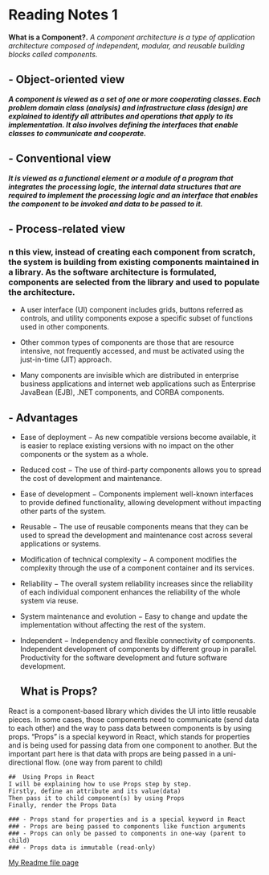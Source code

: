 # Reading Notes 1
  **What is a Component?.**
  *A component architecture is a type of application architecture composed of independent, modular, and reusable building blocks called components.*

  ## - Object-oriented view
  ***A component is viewed as a set of one or more cooperating classes. Each problem domain class (analysis) and infrastructure class (design) are explained to identify all attributes and operations that apply to its implementation. It also involves defining the interfaces that enable classes to communicate and cooperate.***
  ## - Conventional view
  ***It is viewed as a functional element or a module of a program that integrates the processing logic, the internal data structures that are required to implement the processing logic and an interface that enables the component to be invoked and data to be passed to it.***


  ## - Process-related view
  ### n this view, instead of creating each component from scratch, the system is building from existing components maintained in a library. As the software architecture is formulated, components are selected from the library and used to populate the architecture.

  - A user interface (UI) component includes grids, buttons referred as controls, and utility components expose a specific subset of functions used in other components.

  - Other common types of components are those that are resource intensive, not frequently accessed, and must be activated using the just-in-time (JIT) approach.

  - Many components are invisible which are distributed in enterprise business applications and internet web applications such as Enterprise JavaBean (EJB), .NET components, and CORBA components.

  ## - Advantages
  - Ease of deployment − As new compatible versions become available, it is easier to replace existing versions with no impact on the other components or the system as a whole.

  - Reduced cost − The use of third-party components allows you to spread the cost of development and maintenance.

  - Ease of development − Components implement well-known interfaces to provide defined functionality, allowing development without impacting other parts of the system.

  - Reusable − The use of reusable components means that they can be used to spread the development and maintenance cost across several applications or systems.

  - Modification of technical complexity − A component modifies the complexity through the use of a component container and its services.

  - Reliability − The overall system reliability increases since the reliability of each individual component enhances the reliability of the whole system via reuse.

  - System maintenance and evolution − Easy to change and update the implementation without affecting the rest of the system.

  - Independent − Independency and flexible connectivity of components. Independent development of components by different group in parallel. Productivity for the software development and future software development.

    ## What is Props?
  React is a component-based library which divides the UI into little reusable pieces. In some cases, those components need to communicate (send data to each other) and the way to pass data between components is by using props.
  “Props” is a special keyword in React, which stands for properties and is being used for passing data from one component to another.
  But the important part here is that data with props are being passed in a uni-directional flow. (one way from parent to child)

    ##  Using Props in React
    I will be explaining how to use Props step by step.
    Firstly, define an attribute and its value(data)
    Then pass it to child component(s) by using Props
    Finally, render the Props Data

    ### - Props stand for properties and is a special keyword in React
    ### - Props are being passed to components like function arguments
    ### - Props can only be passed to components in one-way (parent to child)
    ### - Props data is immutable (read-only)

  [My Readme file page](README.MD)

